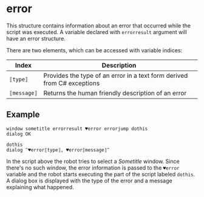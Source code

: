 # error

This structure contains information about an error that occurred while the script was executed. A variable declared with `errorresult` argument will have an error structure.

There are two elements, which can be accessed with variable indices:

| Index       | Description                                                  |
| ----------- | ------------------------------------------------------------ |
| `⟦type⟧`    | Provides the type of an error in a text form derived from C# exceptions |
| `⟦message⟧` | Returns the human friendly description of an error           |

## Example

```G1ANT
window sometitle errorresult ♥error errorjump dothis
dialog OK

dothis
dialog ‴♥error⟦type⟧, ♥error⟦message⟧‴
```

In the script above the robot tries to select a *Sometitle* window. Since there's no such window, the error information is passed to the `♥error` variable and the robot starts executing the part of the script labeled `dothis`. A dialog box is displayed with the type of the error and a message explaining what happened.
